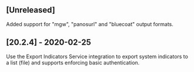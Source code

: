 ## [Unreleased]
Added support for "mgw", "panosurl" and "bluecoat" output formats.

## [20.2.4] - 2020-02-25
Use the Export Indicators Service integration to export system indicators to a list (file) and supports enforcing basic authentication.
